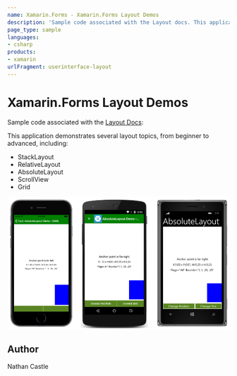 ```yaml
---
name: Xamarin.Forms - Xamarin.Forms Layout Demos
description: 'Sample code associated with the Layout docs. This application demonstrates several layout topics, from beginner to advanced #ui'
page_type: sample
languages:
- csharp
products:
- xamarin
urlFragment: userinterface-layout
---
```

# Xamarin.Forms Layout Demos

Sample code associated with the [Layout Docs](https://docs.microsoft.com/xamarin/xamarin-forms/user-interface/layouts/):

This application demonstrates several layout topics, from beginner to advanced, including:

- StackLayout
- RelativeLayout
- AbsoluteLayout
- ScrollView
- Grid

![Xamarin.Forms Layout Demos application screenshot](Screenshots/anchor_end.png "Xamarin.Forms Layout Demos application screenshot")

## Author

Nathan Castle
